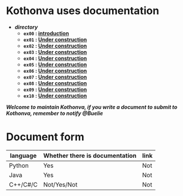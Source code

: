 # Kothonva uses documentation
* ***directory***
  * **`ex00` : [introduction]()**
  * **`ex01` : [Under construction]()**
  * **`ex02` : [Under construction]()**
  * **`ex03` : [Under construction]()**
  * **`ex04` : [Under construction]()**
  * **`ex05` : [Under construction]()**
  * **`ex06` : [Under construction]()**
  * **`ex07` : [Under construction]()**
  * **`ex08` : [Under construction]()**
  * **`ex09` : [Under construction]()**
  * **`ex10` : [Under construction]()**

***Welcome to maintain Kothonva, if you write a document to submit to Kothonva, remember to notify @Buelie***

# Document form

| language | Whether there is documentation | link |
| --- | --- | --- |
| Python | Yes | Not |
| Java | Yes | Not |
| C++/C#/C | Not/Yes/Not | Not |
